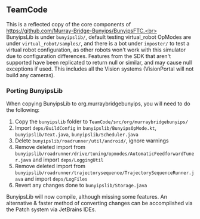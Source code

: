 ## TeamCode

This is a reflected copy of the core components of https://github.com/Murray-Bridge-Bunyips/BunyipsFTC.<br><br>
BunyipsLib is under `bunyipslib/`, default testing virtual_robot OpModes are under `virtual_robot/samples/`, and there is
a bot under `imposter/` to test a virtual robot configuration, as other robots won't work with this simulator due to
configuration differences. Features from the SDK that aren't supported have been replicated to return null or similar,
and may cause null exceptions if used. This includes all the Vision systems (VisionPortal will not build any cameras).

### Porting BunyipsLib
When copying BunyipsLib to org.murraybridgebunyips, you will need to do the following:
1. Copy the `bunyipslib` folder to `TeamCode/src/org/murraybridgebunyips/`
2. Import `deps/BuildConfig` in `bunyipslib/BunyipsOpMode.kt`, `bunyipslib/Text.java`, `bunyipslib/Scheduler.java`
3. Delete `bunyipslib/roadrunner/util/android/`, ignore warnings
4. Remove deleted import from `bunyipslib/roadrunner/drive/tuning/opmodes/AutomaticFeedforwardTuner.java` and import `deps/LoggingUtil`
5. Remove deleted import from `bunyipslib/roadrunner/trajectorysequence/TrajectorySequenceRunner.java` and import `deps/LogFiles`
6. Revert any changes done to `bunyipslib/Storage.java`

BunyipsLib will now compile, although missing some features.
An alternative & faster method of converting changes can be accomplished via the Patch system via JetBrains IDEs.

